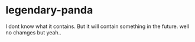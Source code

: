 # legendary-panda
I dont know what it contains. But it will contain something in the future.
well no chamges but yeah..
